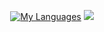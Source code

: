 <p align="center">
  <a href="https://jonasfabian.dev/"><img src="https://github-readme-stats.vercel.app/api/top-langs/?username=jonasfabian&layout=compact" alt="My Languages" /></a>
  <a href="https://jonasfabian.dev/"><img src="https://github-readme-stats.vercel.app/api?username=jonasfabian&show_icons=true&count_private=true&include_all_commits=true&layout=compact" /></a>
</p>

<!--
**jonasfabian/jonasfabian** is a ✨ _special_ ✨ repository because its `README.md` (this file) appears on your GitHub profile.

Here are some ideas to get you started:

- 🔭 I’m currently working on ...
- 🌱 I’m currently learning ...
- 👯 I’m looking to collaborate on ...
- 🤔 I’m looking for help with ...
- 💬 Ask me about ...
- 📫 How to reach me: ...
- 😄 Pronouns: ...
- ⚡ Fun fact: ...
-->
